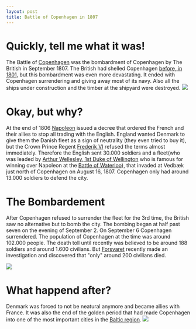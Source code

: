 ```yaml
---
layout: post
title: Battle of Copenhagen in 1807
---
```

# Quickly, tell me what it was!
The Battle of [Copenhagen](https://en.wikipedia.org/wiki/Copenhagen) was the bombardment of Copenhagen by The British in September 1807. 
The British had shelled Copenhagen [before, in 1801](https://en.wikipedia.org/wiki/Battle_of_Copenhagen_(1801)), but this bombardment was even more devastating. 
It ended with Copenhagen surrendering and giving away most of its navy. Also all the ships under construction and the timber at the shipyard were destroyed.
![](http://i.imgur.com/wAmJyMD.jpg?1)

# Okay, but why?
At the end of 1806 [Napoleon](https://en.wikipedia.org/wiki/Napoleon) issued a decree that ordered the French and their allies to stop all trading with the English. 
England wanted Denmark to give them the Danish fleet as a sign of neutrality (they even tried to buy it), but the Crown Prince Regent [Frederik VI](https://en.wikipedia.org/wiki/Frederick_VI_of_Denmark) refused the terms almost immediately. 
Therefore the English sent 30.000 soldiers and a fleet(who was leaded by [Arthur Wellesley, 1st Duke of Wellington](https://en.wikipedia.org/wiki/Arthur_Wellesley,_1st_Duke_of_Wellington) who is famous for winning over Napoleon at the [Battle of Waterloo](https://en.wikipedia.org/wiki/Battle_of_Waterloo)), that invaded at Vedbæk just north of Copenhagen on August 16, 1807. Copenhagen only had around 13.000 soldiers to defend the city.

# The Bombardement
After Copenhagen refused to surrender the fleet for the 3rd time, the British saw no alternative but to bomb the city. The bombing began at half past seven on the evening of September 2. On September 6 Copenhagen surrendered. 
The population of Copenhagen at the time was around 102.000 people. The death toll until recently was believed to be around 188 soldiers and around 1.600 civilians. But [Forsvaret](https://en.wikipedia.org/wiki/Danish_Defence) recently made an investigation and discovered that "only" around 200 civilians died.

![](http://i.imgur.com/mPEDFrx.jpg)

# What happend after?
Denmark was forced to not be neatural anymore and became allies with France. It was also the end of the golden period that had made Copenhagen into one of the most important cities in the [Baltic region](https://en.wikipedia.org/wiki/Baltic_region).
![](http://i.imgur.com/tYpogT2.jpg)

